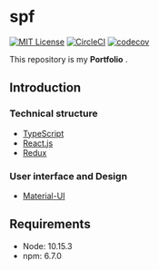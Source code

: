 spf
===

[![MIT License](https://img.shields.io/badge/license-MIT-yellow.svg)][license]
[![CircleCI](https://circleci.com/gh/paveg/spf.svg?style=svg&circle-token=c5c8a713aa83caf91556b7665b5da6a37d1510aa)][circleci]
[![codecov](https://codecov.io/gh/paveg/spf/branch/master/graph/badge.svg)][codecov]

[license]: (https://github.com/paveg/spf/blob/master/LICENSE)
[circleci]: (https://circleci.com/gh/paveg/spf)
[codecov]: (https://codecov.io/gh/paveg/spf)

This repository is my **Portfolio** .

## Introduction

### Technical structure

* [TypeScript](https://www.typescriptlang.org/)
* [React.js](https://reactjs.org/)
* [Redux](https://redux.js.org/)
 
### User interface and Design

* [Material-UI](https://material-ui.com/)

## Requirements

* Node: 10.15.3
* npm: 6.7.0

